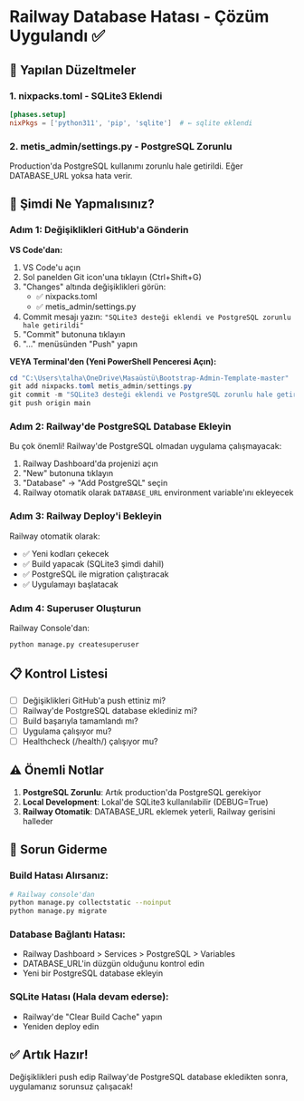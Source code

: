 # Railway Database Hatası - Çözüm Uygulandı ✅

## 🔧 Yapılan Düzeltmeler

### 1. nixpacks.toml - SQLite3 Eklendi
```toml
[phases.setup]
nixPkgs = ['python311', 'pip', 'sqlite']  # ← sqlite eklendi
```

### 2. metis_admin/settings.py - PostgreSQL Zorunlu
Production'da PostgreSQL kullanımı zorunlu hale getirildi. Eğer DATABASE_URL yoksa hata verir.

## 🚀 Şimdi Ne Yapmalısınız?

### Adım 1: Değişiklikleri GitHub'a Gönderin

**VS Code'dan:**
1. VS Code'u açın
2. Sol panelden Git icon'una tıklayın (Ctrl+Shift+G)
3. "Changes" altında değişiklikleri görün:
   - ✅ nixpacks.toml
   - ✅ metis_admin/settings.py
4. Commit mesajı yazın: `"SQLite3 desteği eklendi ve PostgreSQL zorunlu hale getirildi"`
5. "Commit" butonuna tıklayın
6. "..." menüsünden "Push" yapın

**VEYA Terminal'den (Yeni PowerShell Penceresi Açın):**
```powershell
cd "C:\Users\talha\OneDrive\Masaüstü\Bootstrap-Admin-Template-master"
git add nixpacks.toml metis_admin/settings.py
git commit -m "SQLite3 desteği eklendi ve PostgreSQL zorunlu hale getirildi"
git push origin main
```

### Adım 2: Railway'de PostgreSQL Database Ekleyin

Bu çok önemli! Railway'de PostgreSQL olmadan uygulama çalışmayacak:

1. Railway Dashboard'da projenizi açın
2. "New" butonuna tıklayın
3. "Database" → "Add PostgreSQL" seçin
4. Railway otomatik olarak `DATABASE_URL` environment variable'ını ekleyecek

### Adım 3: Railway Deploy'i Bekleyin

Railway otomatik olarak:
- ✅ Yeni kodları çekecek
- ✅ Build yapacak (SQLite3 şimdi dahil)
- ✅ PostgreSQL ile migration çalıştıracak
- ✅ Uygulamayı başlatacak

### Adım 4: Superuser Oluşturun

Railway Console'dan:
```bash
python manage.py createsuperuser
```

## 📋 Kontrol Listesi

- [ ] Değişiklikleri GitHub'a push ettiniz mi?
- [ ] Railway'de PostgreSQL database eklediniz mi?
- [ ] Build başarıyla tamamlandı mı?
- [ ] Uygulama çalışıyor mu?
- [ ] Healthcheck (/health/) çalışıyor mu?

## ⚠️ Önemli Notlar

1. **PostgreSQL Zorunlu**: Artık production'da PostgreSQL gerekiyor
2. **Local Development**: Lokal'de SQLite3 kullanılabilir (DEBUG=True)
3. **Railway Otomatik**: DATABASE_URL eklemek yeterli, Railway gerisini halleder

## 🐛 Sorun Giderme

### Build Hatası Alırsanız:
```bash
# Railway console'dan
python manage.py collectstatic --noinput
python manage.py migrate
```

### Database Bağlantı Hatası:
- Railway Dashboard > Services > PostgreSQL > Variables
- DATABASE_URL'in düzgün olduğunu kontrol edin
- Yeni bir PostgreSQL database ekleyin

### SQLite Hatası (Hala devam ederse):
- Railway'de "Clear Build Cache" yapın
- Yeniden deploy edin

## ✅ Artık Hazır!

Değişiklikleri push edip Railway'de PostgreSQL database ekledikten sonra, uygulamanız sorunsuz çalışacak!







